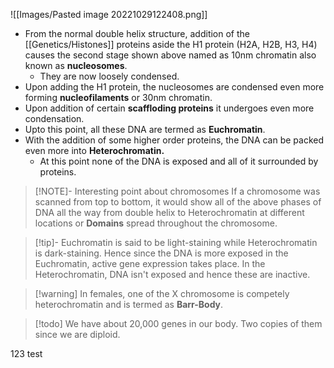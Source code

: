 ![[Images/Pasted image 20221029122408.png]]
- From the normal double helix structure, addition of the [[Genetics/Histones]] proteins aside the H1 protein (H2A, H2B, H3, H4) causes the second stage shown above named as 10nm chromatin also known as **nucleosomes**. 
	- They are now loosely condensed.
- Upon adding the H1 protein, the nucleosomes are condensed even more forming **nucleofilaments** or 30nm chromatin.
- Upon addition of certain **scaffloding proteins** it undergoes even more condensation.
- Upto this point, all these DNA are termed as **Euchromatin**.
- With the addition of some higher order proteins, the DNA can be packed even more into **Heterochromatin.** 
	- At this point none of the DNA is exposed and all of it surrounded by proteins.

>[!NOTE]-  Interesting point about  chromosomes
>If a chromosome was scanned from top to bottom, it would show all of the above phases of DNA all the way from double helix to Heterochromatin at different locations or **Domains** spread throughout the chromosome.

>[!tip]- Euchromatin is said to be light-staining while Heterochromatin is dark-staining.
>Hence since the DNA is more exposed in the Euchromatin, active gene expression takes place.
>In the Heterochromatin, DNA isn't exposed and hence these are inactive.

 >[!warning] In females, one of the X chromosome is competely heterochromatin and is termed as **Barr-Body**. 

>[!todo] We have about 20,000 genes in our body. Two copies of them since we are diploid.

123 test